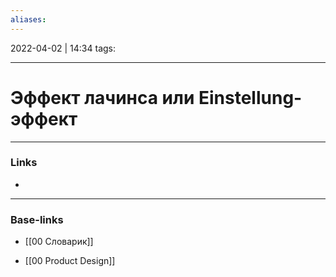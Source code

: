 ```yaml
---
aliases:
---
```

2022-04-02 | 14:34
tags: 
___

# Эффект лачинса или Einstellung-эффект

___
### Links
- 

___
### Base-links
- [[00 Словарик]]
* [[00 Product Design]]
